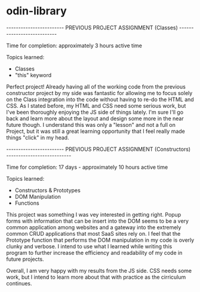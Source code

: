 # odin-library

------------------------ PREVIOUS PROJECT ASSIGNMENT (Classes) ---------------------------

Time for completion: approximately 3 hours active time

Topics learned:
- Classes
- "this" keyword

Perfect project! Already having all of the working code from the previous constructor project by my side was fantastic for allowing me to focus solely on the Class integration into the code without having to re-do the HTML and CSS. As I stated before, my HTML and CSS need some serious work, but I've been thoroughly enjoying the JS side of things lately. I'm sure I'll go back and learn more about the layout and design some more in the near future though. I understand this was only a "lesson" and not a full on Project, but it was still a great learning opportunity that I feel really made things "click" in my head.


------------------------ PREVIOUS PROJECT ASSIGNMENT (Constructors) ---------------------------

Time for completion: 17 days - approximately 10 hours active time

Topics learned:
- Constructors & Prototypes
- DOM Manipulation
- Functions

This project was something I was vey interested in getting right. Popup forms with information that can be insert into the DOM seems to be a very common application among websites and a gateway into the extremely common CRUD applications that most SaaS sites rely on. I feel that the Prototype function that performs the DOM manipulation in my code is overly clunky and verbose. I intend to use what I learned while writing this program to further increase the efficiency and readability of my code in future projects.

Overall, I am very happy with my results from the JS side. CSS needs some work, but I intend to learn more about that with practice as the cirriculum continues.

